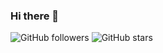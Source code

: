 ### Hi there 👋

<!--
**asesoft/asesoft** is a ✨ _special_ ✨ repository because its `README.md` (this file) appears on your GitHub profile.
### 

Here are some ideas to get you started:

- 🔭 I’m currently working on ...
- 🌱 I’m currently learning ...
- 👯 I’m looking to collaborate on ...
- 🤔 I’m looking for help with ...
- 💬 Ask me about ...
- 📫 How to reach me: ...
- 😄 Pronouns: ...
- ⚡ Fun fact: ...
-->
![GitHub followers](https://img.shields.io/github/followers/asesoft?style=social)
![GitHub stars](https://img.shields.io/github/stars/asesoft?style=social)

